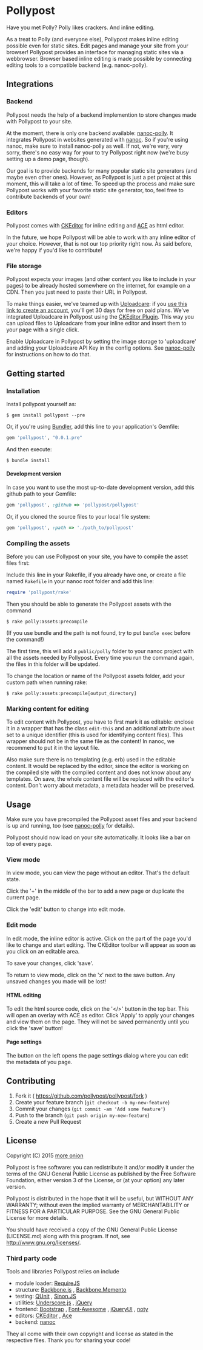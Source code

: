 # Pollypost

Have you met Polly? Polly likes crackers. And inline editing.

As a treat to Polly (and everyone else), Pollypost makes inline editing possible even for static sites. Edit pages and manage your site from your browser!
Pollypost provides an interface for managing static sites via a webbrowser. Browser based inline editing is made possible by connecting editing tools to a compatible backend (e.g. nanoc-polly).

## Integrations

### Backend

Pollypost needs the help of a backend implemention to store changes made with Pollypost to your site.

At the moment, there is only one backend available: [nanoc-polly](https://github.com/pollypost/nanoc-polly). It integrates Pollypost in websites generated with [nanoc](http://nanoc.ws/). So if you're using nanoc, make sure to install nanoc-polly as well. If not, we're very, very sorry, there's no easy way for your to try Pollypost right now (we're busy setting up a demo page, though).

Our goal is to provide backends for many popular static site generators (and maybe even other ones). However, as Pollypost is just a pet project at this moment, this will take a lot of time. To speed up the process and make sure Pollypost works with your favorite static site generator, too, feel free to contribute backends of your own!

### Editors

Pollypost comes with [CKEditor](http://ckeditor.com/) for inline editing and [ACE](http://ace.c9.io/) as html editor.

In the future, we hope Pollypost will be able to work with any inline editor of your choice. However, that is not our top priority right now. As said before, we're happy if you'd like to contribute!

### File storage

Pollypost expects your images (and other content you like to include in your pages) to be already hosted somewhere on the internet, for example on a CDN. Then you just need to paste their URL in Pollypost.

To make things easier, we've teamed up with [Uploadcare](https://uploadcare.com/):  if you [use this link to create an account](https://uploadcare.com/accounts/signup/?ref=kzq5yypdz1), you'll get 30 days for free on paid plans. We've integrated Uploadcare in Pollypost using the [CKEditor Plugin](http://ckeditor.com/addon/uploadcare). This way you can upload files to Uploadcare from your inline editor and insert them to your page with a single click.

Enable Uploadcare in Pollypost by setting the image storage to 'uploadcare' and adding your Uploadcare API Key in the config options. See [nanoc-polly](https://github.com/pollypost/nanoc-polly) for instructions on how to do that.

## Getting started

### Installation

Install pollypost yourself as:

    $ gem install pollypost --pre

Or, if you're using [Bundler](http://bundler.io/), add this line to your application's Gemfile:

```ruby
gem 'pollypost', "0.0.1.pre"
```

And then execute:

    $ bundle install

#### Development version

In case you want to use the most up-to-date development version, add this github path to your Gemfile:

```ruby
gem 'pollypost', :github => 'pollypost/pollypost'

```
Or, if you cloned the source files to your local file system:

```ruby
gem 'pollypost', :path => './path_to/pollypost'
```

### Compiling the assets

Before you can use Pollypost on your site, you have to compile the asset files first:

Include this line in your Rakefile, if you already have one, or create a file named `Rakefile` in your nanoc root folder and add this line:

```ruby
require 'pollypost/rake'
```

Then you should be able to generate the Pollypost assets with the command

    $ rake polly:assets:precompile

(If you use bundle and the path is not found, try to put `bundle exec` before the command!)

The first time, this will add a `public/polly` folder to your nanoc project with all the assets needed by Pollypost. Every time you run the command again, the files in this folder will be updated.

To change the location or name of the Pollypost assets folder, add your custom path when running rake:

    $ rake polly:assets:precompile[output_directory]


### Marking content for editing

To edit content with Pollypost, you have to first mark it as editable: enclose it in a wrapper that has the class `edit-this` and an additional attribute `about` set to a unique identifier (this is used for identifying content files). This wrapper should not be in the same file as the content! In nanoc, we recommend to put it in the layout file.

Also make sure there is no templating (e.g. erb) used in the editable content. It would be replaced by the editor, since the editor is working on the compiled site with the compiled content and does not know about any templates. On save, the whole content file will be replaced with the editor's content. Don't worry about metadata, a metadata header will be preserved.


## Usage

Make sure you have precompiled the Pollypost asset files and your backend is up and running, too (see [nanoc-polly](https://github.com/pollypost/nanoc-polly) for details).

Pollypost should now load on your site automatically. It looks like a bar on top of every page.

### View mode

In view mode, you can view the page without an editor. That's the default state.

Click the '+' in the middle of the bar to add a new page or duplicate the current page.

Click the 'edit' button to change into edit mode.

### Edit mode

In edit mode, the inline editor is active. Click on the part of the page you'd like to change and start editing. The CKEditor toolbar will appear as soon as you click on an editable area.

To save your changes, click 'save'.

To return to view mode, click on the 'x' next to the save button. Any unsaved changes you made will be lost!

#### HTML editing

To edit the html source code, click on the '</>' button in the top bar. This will open an overlay with ACE as editor. Click 'Apply' to apply your changes and view them on the page. They will not be saved permanently until you click the 'save' button!

#### Page settings

The button on the left opens the page settings dialog where you can edit the metadata of you page.


## Contributing

1. Fork it ( https://github.com/pollypost/pollypost/fork )
2. Create your feature branch (`git checkout -b my-new-feature`)
3. Commit your changes (`git commit -am 'Add some feature'`)
4. Push to the branch (`git push origin my-new-feature`)
5. Create a new Pull Request


## License

Copyright (C) 2015 [more onion](https://www.more-onion.com)

Pollypost is free software: you can redistribute it and/or modify it under the terms of the GNU General Public License as published by the Free Software Foundation, either version 3 of the License, or (at your option) any later version.

Pollypost is distributed in the hope that it will be useful, but WITHOUT ANY WARRANTY; without even the implied warranty of MERCHANTABILITY or FITNESS FOR A PARTICULAR PURPOSE. See the GNU General Public License for more details.

You should have received a copy of the GNU General Public License (LICENSE.md) along with this program. If not, see <http://www.gnu.org/licenses/>.

### Third party code

Tools and libraries Pollypost relies on include

* module loader: [RequireJS](http://requirejs.org/)
* structure: [Backbone.js](http://backbonejs.org/) , [Backbone.Memento](http://github.com/derickbailey/backbone.memento)
* testing: [QUnit](http://qunitjs.com/) , [Sinon.JS](http://sinonjs.org/)
* utilities: [Underscore.js](http://underscorejs.org/) , [jQuery](http://jquery.com/)
* frontend: [Bootstrap](http://getbootstrap.com/) , [Font-Awesome](http://fortawesome.github.io/Font-Awesome/) , [jQueryUI](http://jqueryui.com/) , [noty](http://ned.im/noty/#/about)
* editors: [CKEditor](http://ckeditor.com/) , [Ace](http://ace.c9.io/#nav=about)
* backend: [nanoc](http://nanoc.ws/)

They all come with their own copyright and license as stated in the respective files.
Thank you for sharing your code!
